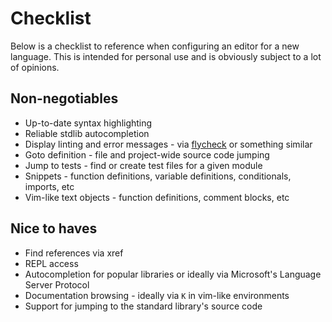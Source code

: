 # Checklist

Below is a checklist to reference when configuring an editor for a new
language. This is intended for personal use and is obviously subject to a lot
of opinions.

## Non-negotiables

* Up-to-date syntax highlighting
* Reliable stdlib autocompletion
* Display linting and error messages - via [flycheck] or something similar
* Goto definition - file and project-wide source code jumping
* Jump to tests - find or create test files for a given module
* Snippets - function definitions, variable definitions, conditionals,
	imports, etc
* Vim-like text objects - function definitions, comment blocks, etc

## Nice to haves

* Find references via xref
* REPL access
* Autocompletion for popular libraries or ideally via Microsoft's Language
	Server Protocol
* Documentation browsing - ideally via `K` in vim-like environments
* Support for jumping to the standard library's source code
  
[flycheck]: http://www.flycheck.org/en/latest/
